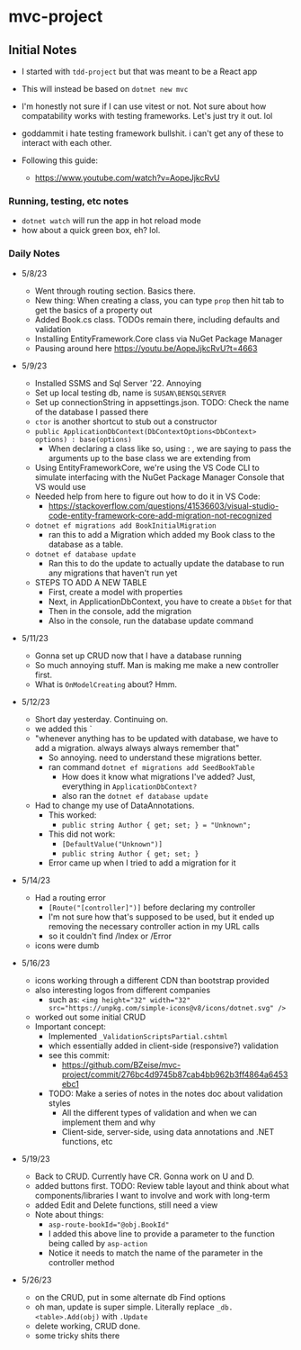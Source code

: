 # mvc-project

## Initial Notes

-  I started with `tdd-project` but that was meant to be a React app
-  This will instead be based on `dotnet new mvc`

-  I'm honestly not sure if I can use vitest or not.  Not sure about how compatability works with testing frameworks.  Let's just try it out.  lol
-  goddammit i hate testing framework bullshit.  i can't get any of these to interact with each other.

- Following this guide:
    - https://www.youtube.com/watch?v=AopeJjkcRvU

### Running, testing, etc notes
-  `dotnet watch` will run the app in hot reload mode
-  how about a quick green box, eh?  lol.


### Daily Notes

- 5/8/23
    - Went through routing section.  Basics there.
    - New thing:  When creating a class, you can type `prop` then hit tab to get the basics of a property out
    - Added Book.cs class.  TODOs remain there, including defaults and validation
    - Installing EntityFramework.Core class via NuGet Package Manager
    - Pausing around here https://youtu.be/AopeJjkcRvU?t=4663

- 5/9/23
    - Installed SSMS and Sql Server '22.  Annoying
    - Set up local testing db, name is `SUSAN\BENSQLSERVER`
    - Set up connectionString in appsettings.json.  TODO:  Check the name of the database I passed there
    - `ctor` is another shortcut to stub out a constructor
    - `public ApplicationDbContext(DbContextOptions<DbContext> options) : base(options)`
        - When declaring a class like so, using : , we are saying to pass the arguments up to the base class we are extending from
    - Using EntityFrameworkCore, we're using the VS Code CLI to simulate interfacing with the NuGet Package Manager Console that VS would use
    - Needed help from here to figure out how to do it in VS Code:
        - https://stackoverflow.com/questions/41536603/visual-studio-code-entity-framework-core-add-migration-not-recognized
    - `dotnet ef migrations add BookInitialMigration`
        - ran this to add a Migration which added my Book class to the database as a table.
    - `dotnet ef database update`
        - Ran this to do the update to actually update the database to run any migrations that haven't run yet
    - STEPS TO ADD A NEW TABLE
        - First, create a model with properties
        - Next, in ApplicationDbContext, you have to create a `DbSet` for that
        - Then in the console, add the migration
        - Also in the console, run the database update command

- 5/11/23
    - Gonna set up CRUD now that I have a database running
    - So much annoying stuff.  Man is making me make a new controller first.
    - What is `OnModelCreating` about?  Hmm.

- 5/12/23
    - Short day yesterday.  Continuing on.
    - we added this `
    - "whenever anything has to be updated with database, we have to add a migration.  always always always remember that"
        - So annoying.  need to understand these migrations better.
        - ran command `dotnet ef migrations add SeedBookTable`
            - How does it know what migrations I've added?  Just, everything in `ApplicationDbContext?`
            - also ran the `dotnet ef database update`
    - Had to change my use of DataAnnotations.  
        - This worked:  
            - `public string Author { get; set; } = "Unknown";`
        - This did not work: 
            - `[DefaultValue("Unknown")]`
            - `public string Author { get; set; }`
        - Error came up when I tried to add a migration for it

- 5/14/23
    - Had a routing error
        - `[Route("[controller]")]` before declaring my controller
        - I'm not sure how that's supposed to be used, but it ended up removing the necessary controller action in my URL calls
        - so it couldn't find /Index or /Error
    - icons were dumb

- 5/16/23
    - icons working through a different CDN than bootstrap provided
    - also interesting logos from different companies
        - such as: `<img height="32" width="32" src="https://unpkg.com/simple-icons@v8/icons/dotnet.svg" />`
    - worked out some initial CRUD
    - Important concept:
        - Implemented `_ValidationScriptsPartial.cshtml`
        - which essentially added in client-side (responsive?) validation
        - see this commit:
            - https://github.com/BZeise/mvc-project/commit/276bc4d9745b87cab4bb962b3ff4864a6453ebc1
        - TODO:  Make a series of notes in the notes doc about validation styles
            - All the different types of validation and when we can implement them and why
            - Client-side, server-side, using data annotations and .NET functions, etc

- 5/19/23
    - Back to CRUD.  Currently have CR.  Gonna work on U and D.
    - added buttons first.  TODO:  Review table layout and think about what components/libraries I want to involve and work with long-term
    - added Edit and Delete functions, still need a view
    - Note about things:
        - `asp-route-bookId="@obj.BookId"`
        -   I added this above line to provide a parameter to the function being called by `asp-action`
        - Notice it needs to match the name of the parameter in the controller method

- 5/26/23
    - on the CRUD, put in some alternate db Find options
    - oh man, update is super simple.  Literally replace `_db.<table>.Add(obj)` with `.Update`
    - delete working, CRUD done.
    - some tricky shits there
